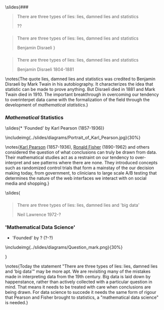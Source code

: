 \slides{### 

> There are three types of lies: lies, damned lies and statistics
>
> ??

### 


> There are three types of lies: lies, damned lies and statistics
>
> Benjamin Disraeli
}

### 

> There are three types of lies: lies, damned lies and statistics
>
> Benjamin Disraeli 1804-1881

\notes{The quote lies, damned lies and statistics was credited to Benjamin Disraeli by Mark Twain in his autobiography. It characterizes the idea that statistic can be made to prove anything. But Disraeli died in 1881 and Mark Twain died in 1910. The important breakthrough in overcoming our tendency to overinterpet data came with the formalization of the field through the development of *mathematical statistics*.}

### *Mathematical* Statistics

\slides{* 'Founded' by Karl Pearson (1857-1936)}

\includeimg{../slides/diagrams/Portrait_of_Karl_Pearson.jpg}{30%}

\notes{[Karl Pearson](https://en.wikipedia.org/wiki/Karl_Pearson) (1857-1936), [Ronald Fisher](https://en.wikipedia.org/wiki/Ronald_Fisher) (1890-1962) and others considered the question of what conclusions can truly be drawn from data. Their mathematical studies act as a restraint on our tendency to over-interpret and see patterns where there are none. They introduced concepts such as randomized control trials that form a mainstay of the our decision making today, from government, to clinicians to large scale A/B testing that determines the nature of the web interfaces we interact with on social media and shopping.}

\slides{
### 

> There are three types of lies: lies, damned lies and 'big data'
>
> Neil Lawrence 1972-?


### 'Mathematical Data Science'

* 'Founded' by ? (?-?)

\includeimg{../slides/diagrams/Question_mark.png}{30%}

}

\notes{Today the statement "There are three types of lies: lies, damned lies and 'big data'" may be more apt. We are revisiting many of the mistakes made in interpreting data from the 19th century. Big data is laid down by happenstance, rather than actively collected with a particular question in mind. That means it needs to be treated with care when conclusions are being drawn. For data science to succede it needs the same form of rigour that Pearson and Fisher brought to statistics, a "mathematical data science" is needed.}

